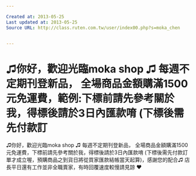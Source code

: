 ```yaml
---

Created at: 2013-05-25
Last updated at: 2013-05-25
Source URL: http://class.ruten.com.tw/user/index00.php?s=moka_chen


---
```


# ♫你好，歡迎光臨moka shop ♫ 每週不定期刊登新品， 全場商品金額購滿1500元免運費，範例:下標前請先參考關於我，得標後請於3日內匯款唷 (下標後需先付款訂


♫你好，歡迎光臨moka shop ♫ 每週不定期刊登新品， 全場商品金額購滿1500元免運費，下標前請先參考關於我，得標後請於3日內匯款唷 (下標後需先付款訂單才成立喔，預購商品之到貨日將從買家匯款結帳當天起算)，感謝您的配合♫ 店長平日還有工作並非全職賣家，有時回覆速度較慢請見諒 ♥

